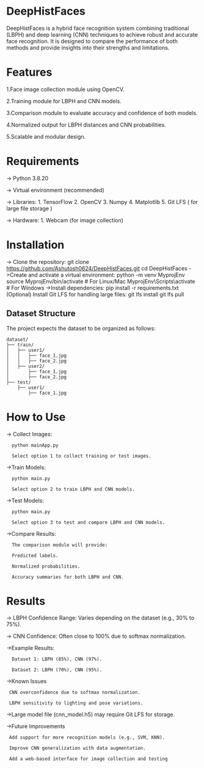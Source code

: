 # DeepHistFaces

DeepHistFaces is a hybrid face recognition system combining traditional (LBPH) and deep learning (CNN) techniques to achieve robust and accurate face recognition. It is designed to compare the performance of both methods and provide insights into their strengths and limitations.

# Features

1.Face image collection module using OpenCV.

2.Training module for LBPH and CNN models.

3.Comparison module to evaluate accuracy and confidence of both models.

4.Normalized output for LBPH distances and CNN probabilities.

5.Scalable and modular design.

# Requirements

-> Python 3.8.20

-> Virtual environment (recommended)

-> Libraries:
      1. TensorFlow
      2. OpenCV
      3. Numpy
      4. Matplotlib
      5. Git LFS ( for large file storage )

-> Hardware:
      1. Webcam (for image collection)

# Installation

-> Clone the repository:
      git clone https://github.com/Ashutosh0624/DeepHistFaces.git
      cd DeepHistFaces
->Create and activate a virtual environment:
      python -m venv MyprojEnv
      source MyprojEnv/bin/activate  # For Linux/Mac
      MyprojEnv\Scripts\activate     # For Windows
->Install dependencies:
      pip install -r requirements.txt
      (Optional) Install Git LFS for handling large files:
      git lfs install
      git lfs pull


## Dataset Structure

The project expects the dataset to be organized as follows:

```text
dataset/
├── train/
│   ├── user1/
│   │   ├── face_1.jpg
│   │   ├── face_2.jpg
│   ├── user2/
│       ├── face_1.jpg
│       ├── face_2.jpg
├── test/
    ├── user1/
        ├── face_1.jpg
```


# How to Use

-> Collect Images:

      python mainApp.py
      
      Select option 1 to collect training or test images.
      
->Train Models:

      python main.py
      
      Select option 2 to train LBPH and CNN models.
      
->Test Models:

      python main.py
      
      Select option 3 to test and compare LBPH and CNN models.
      
->Compare Results:

      The comparison module will provide:
      
      Predicted labels.
      
      Normalized probabilities.
      
      Accuracy summaries for both LBPH and CNN.

# Results

-> LBPH Confidence Range: Varies depending on the dataset (e.g., 30% to 75%).

-> CNN Confidence: Often close to 100% due to softmax normalization.

->Example Results:

      Dataset 1: LBPH (85%), CNN (97%).
      
      Dataset 2: LBPH (70%), CNN (95%).
      
->Known Issues

     CNN overconfidence due to softmax normalization.
     
     LBPH sensitivity to lighting and pose variations.
     
->Large model file (cnn_model.h5) may require Git LFS for storage.

->Future Improvements

     Add support for more recognition models (e.g., SVM, KNN).
     
     Improve CNN generalization with data augmentation.
     
     Add a web-based interface for image collection and testing

